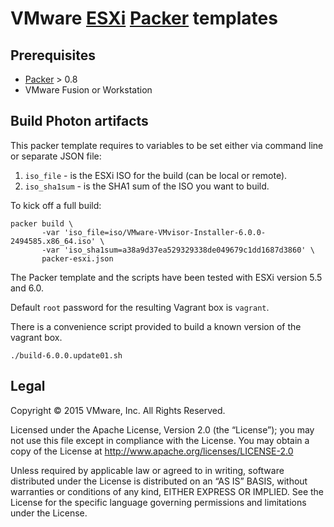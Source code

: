 # VMware [ESXi](https://www.vmware.com/products/esxi-and-esx/overview) [Packer](http://packer.io) templates


## Prerequisites

* [Packer](http://packer.io) > 0.8
* VMware Fusion or Workstation

## Build Photon artifacts

This packer template requires to variables to be set either via command line or separate JSON file:

1. `iso_file` - is the ESXi ISO for the build (can be local or remote).
1. `iso_sha1sum` - is the SHA1 sum of the ISO you want to build.

To kick off a full build:

```shell
packer build \
       -var 'iso_file=iso/VMware-VMvisor-Installer-6.0.0-2494585.x86_64.iso' \
       -var 'iso_sha1sum=a38a9d37ea529329338de049679c1dd1687d3860' \
       packer-esxi.json
```

The Packer template and the scripts have been tested with ESXi version 5.5 and 6.0.

Default `root` password for the resulting Vagrant box is `vagrant`.

There is a convenience script provided to build a known version of the vagrant box.

```shell
./build-6.0.0.update01.sh
```

## Legal

Copyright © 2015 VMware, Inc.  All Rights Reserved.

Licensed under the Apache License, Version 2.0 (the “License”); you may not
use this file except in compliance with the License.  You may obtain a copy of
the License at http://www.apache.org/licenses/LICENSE-2.0

Unless required by applicable law or agreed to in writing, software distributed
under the License is distributed on an “AS IS” BASIS, without warranties or
conditions of any kind, EITHER EXPRESS OR IMPLIED.  See the License for the
specific language governing permissions and limitations under the License.
